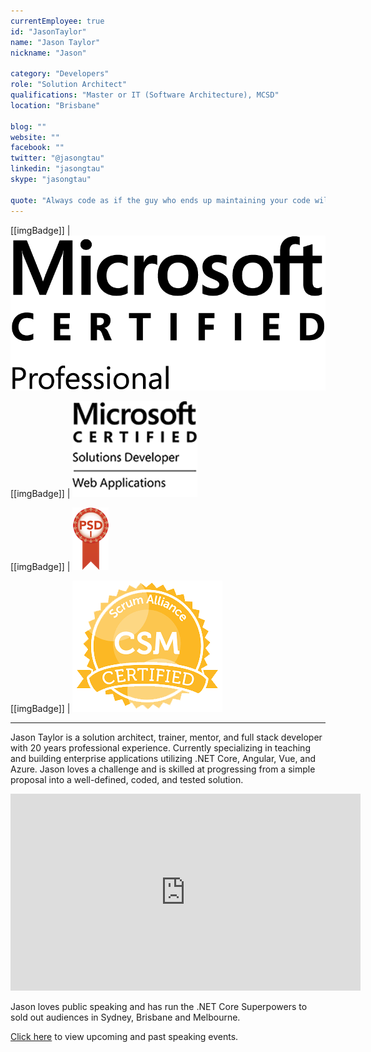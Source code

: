 ```yaml
---
currentEmployee: true
id: "JasonTaylor"
name: "Jason Taylor"
nickname: "Jason"

category: "Developers"
role: "Solution Architect"
qualifications: "Master or IT (Software Architecture), MCSD"
location: "Brisbane"

blog: ""
website: ""
facebook: ""
twitter: "@jasongtau"
linkedin: "jasongtau"
skype: "jasongtau"

quote: "Always code as if the guy who ends up maintaining your code will be a violent psychopath who knows where you live."
---
```


[[imgBadge]]
| ![MSCProfessional.png](../badges/MSCProfessional.png)

[[imgBadge]]
| ![MSCWebAp.png](../badges/MCSD_WebApplication.png)

[[imgBadge]]
| ![PSDI.png](../badges/PSDI.png)

[[imgBadge]]
| ![SAI_BadgeSizes_DigitalBadging_CSM.png](../badges/csm-certified-scrum-alliance.png)

---

Jason Taylor is a solution architect, trainer, mentor, and full stack developer with 20 years professional experience. Currently specializing in teaching and building enterprise applications utilizing .NET Core, Angular, Vue, and Azure. Jason loves a challenge and is skilled at progressing from a simple proposal into a well-defined, coded, and tested solution.

<iframe width="560" height="315" src="https://www.youtube.com/embed/_lwCVE_XgqI?controls=0" frameborder="0"></iframe>

Jason loves public speaking and has run the .NET Core Superpowers to sold out audiences in Sydney, Brisbane and Melbourne.

[Click here](http://www.codingflow.net/speaking/) to view upcoming and past speaking events.
